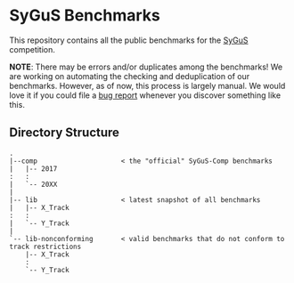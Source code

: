 # SyGuS Benchmarks

This repository contains all the public benchmarks for the [SyGuS](http://sygus.org/) competition.

**NOTE**: There may be errors and/or duplicates among the benchmarks!
We are working on automating the checking and deduplication of our benchmarks.
However, as of now, this process is largely manual.
We would love it if you could file a [bug report](https://github.com/SyGuS-Org/benchmarks/issues)
whenever you discover something like this.

## Directory Structure

```
.
|--comp                     < the "official" SyGuS-Comp benchmarks
|   |-- 2017
:   :
|   `-- 20XX
|
|-- lib                     < latest snapshot of all benchmarks
|   |-- X_Track
:   :
|   `-- Y_Track
|
`-- lib-nonconforming       < valid benchmarks that do not conform to track restrictions
    |-- X_Track
    :
    `-- Y_Track
```